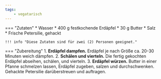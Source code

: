 ```yaml
---
tags:
    - vegatarisch
---
```

=== "Zutaten"
    * Wasser
    * 400 g festkochende Erdäpfel
    * 30 g Butter
    * Salz
    * Frische Petersilie, gehackt

    !!! info "Diese Zutaten sind für zwei (2) Personen geeignet."

=== "Zubereitung"
    1. **Erdäpfel dampfen.** Erdäpfel je nach Größe ca. 20-30 Minuten weich dämpfen.
    2. **Schälen und vierteln.** Die fertig gekochten Erdäpfel abseihen, schälen, und vierteln.
    3. **Erdäpfel würzen.** Butter in einer Pfanne schmelzen lassen, Erdäpfel zugeben, salzen und durchschwenken. Gehackte Petersilie darüberstreuen und auftragen.

[^bitterman]:
    {{ cite.bitterman_die_österreichische_küche }}
    133.
[^gutekueche]:
    ["Petersilienkartoffeln."](https://www.gutekueche.at/petersilienkartoffeln-rezept-24703)
    *Gute Kueche.*
    7 Jänner 2016.
